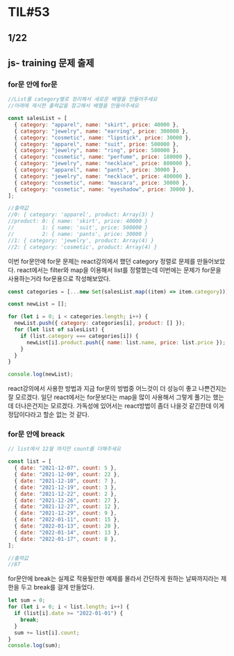 # TIL#53

## 1/22

## js- training 문제 출제

### for문 안에 for문

```js
//List를 category별로 정리해서 새로운 배열을 만들어주세요
//아래에 제시한 출력값을 참고해서 배열을 만들어주세요

const salesList = [
  { category: "apparel", name: "skirt", price: 40000 },
  { category: "jewelry", name: "earring", price: 300000 },
  { category: "cosmetic", name: "lipstick", price: 30000 },
  { category: "apparel", name: "suit", price: 500000 },
  { category: "jewelry", name: "ring", price: 580000 },
  { category: "cosmetic", name: "perfume", price: 180000 },
  { category: "jewelry", name: "necklace", price: 800000 },
  { category: "apparel", name: "pants", price: 30000 },
  { category: "jewelry", name: "necklace", price: 400000 },
  { category: "cosmetic", name: "mascara", price: 30000 },
  { category: "cosmetic", name: "eyeshadow", price: 30000 },
];

//출력값
//0: { category: 'apparel', product: Array(3) }
//product: 0: { name: 'skirt', price: 40000 }
//         1: { name: 'suit', price: 500000 }
//         2: { name: 'pants', price: 30000 }
//1: { category: 'jewelry', product: Array(4) }
//2: { category: 'cosmetic', product: Array(4) }
```

이번 for문안에 for문 문제는 react강의에서 했던 category 정렬로 문제를 만들어보았다. react에서는 filter와 map을 이용해서 list를 정렬했는데 이번에는 문제가 for문을 사용하는거라 for문용으로 작성해보았다.

```js
const categories = [...new Set(salesList.map((item) => item.category))];

const newList = [];

for (let i = 0; i < categories.length; i++) {
  newList.push({ category: categories[i], product: [] });
  for (let list of salesList) {
    if (list.category === categories[i]) {
      newList[i].product.push({ name: list.name, price: list.price });
    }
  }
}

console.log(newList);
```

react강의에서 사용한 방법과 지금 for문의 방법중 어느것이 더 성능이 좋고 나쁜건지는 잘 모르겠다. 일단 react에서는 for문보다는 map을 많이 사용해서 그렇게 풀기는 했는데 더나은건지는 모르겠다. 가독성에 있어서는 react방법이 좀더 나을것 같긴한데 이게 정답이다라고 할순 없는 것 같다.

### for문 안에 breack

```js
// list에서 12월 까지만 count를 더해주세요

const list = [
  { date: "2021-12-07", count: 5 },
  { date: "2021-12-09", count: 22 },
  { date: "2021-12-10", count: 7 },
  { date: "2021-12-19", count: 3 },
  { date: "2021-12-22", count: 2 },
  { date: "2021-12-26", count: 27 },
  { date: "2021-12-27", count: 12 },
  { date: "2021-12-29", count: 9 },
  { date: "2022-01-11", count: 15 },
  { date: "2022-01-13", count: 20 },
  { date: "2022-01-14", count: 13 },
  { date: "2022-01-17", count: 8 },
];

//출력값
//87
```

for문안에 break는 실제로 적용될만한 예제를 몰라서 간단하게 원하는 날짜까지라는 제한을 두고 break를 걸게 만들었다.

```js
let sum = 0;
for (let i = 0; i < list.length; i++) {
  if (list[i].date >= "2022-01-01") {
    break;
  }
  sum += list[i].count;
}
console.log(sum);
```
